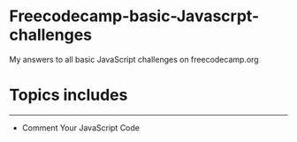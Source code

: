 # Freecodecamp-basic-Javascrpt-challenges
My answers to all basic JavaScript challenges on freecodecamp.org

# Topics includes
-----
- Comment Your JavaScript Code

